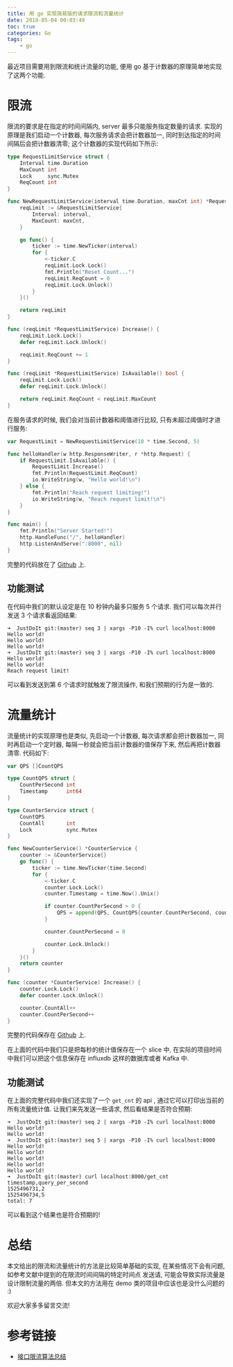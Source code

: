 ```yaml
---
title: 用 go 实现简易版的请求限流和流量统计
date: 2018-05-04 00:03:49
toc: true
categories: Go
tags:
    - go
---
```


最近项目需要用到限流和统计流量的功能, 便用 go 基于计数器的原理简单地实现了这两个功能.

<!--more-->

# 限流

限流的要求是在指定的时间间隔内, server 最多只能服务指定数量的请求.
实现的原理是我们启动一个计数器, 每次服务请求会把计数器加一, 同时到达指定的时间间隔后会把计数器清零;
这个计数器的实现代码如下所示:

```go
type RequestLimitService struct {
	Interval time.Duration
	MaxCount int
	Lock     sync.Mutex
	ReqCount int
}

func NewRequestLimitService(interval time.Duration, maxCnt int) *RequestLimitService {
	reqLimit := &RequestLimitService{
		Interval: interval,
		MaxCount: maxCnt,
	}

	go func() {
		ticker := time.NewTicker(interval)
		for {
			<-ticker.C
			reqLimit.Lock.Lock()
			fmt.Println("Reset Count...")
			reqLimit.ReqCount = 0
			reqLimit.Lock.Unlock()
		}
	}()

	return reqLimit
}

func (reqLimit *RequestLimitService) Increase() {
	reqLimit.Lock.Lock()
	defer reqLimit.Lock.Unlock()

	reqLimit.ReqCount += 1
}

func (reqLimit *RequestLimitService) IsAvailable() bool {
	reqLimit.Lock.Lock()
	defer reqLimit.Lock.Unlock()

	return reqLimit.ReqCount < reqLimit.MaxCount
}
```

在服务请求的时候, 我们会对当前计数器和阈值进行比较, 只有未超过阈值时才进行服务:

```go
var RequestLimit = NewRequestLimitService(10 * time.Second, 5)

func helloHandler(w http.ResponseWriter, r *http.Request) {
	if RequestLimit.IsAvailable() {
		RequestLimit.Increase()
		fmt.Println(RequestLimit.ReqCount)
		io.WriteString(w, "Hello world!\n")
	} else {
		fmt.Println("Reach request limiting!")
		io.WriteString(w, "Reach request limit!\n")
	}
}

func main() {
	fmt.Println("Server Started!")
	http.HandleFunc("/", helloHandler)
	http.ListenAndServe(":8000", nil)
}
```

完整的代码放在了 [Github](https://github.com/hiberabyss/JustDoIt/blob/master/RequestLimit/request_limit.go) 上.

## 功能测试

在代码中我们的默认设定是在 10 秒钟内最多只服务 5 个请求. 我们可以每次并行发送 3 个请求看返回结果:

```shell
➜  JustDoIt git:(master) seq 3 | xargs -P10 -I% curl localhost:8000
Hello world!
Hello world!
Hello world!
➜  JustDoIt git:(master) seq 3 | xargs -P10 -I% curl localhost:8000
Hello world!
Hello world!
Reach request limit!
```

可以看到发送到第 6 个请求时就触发了限流操作, 和我们预期的行为是一致的.

# 流量统计

流量统计的实现原理也是类似, 先启动一个计数器, 每次请求都会把计数器加一, 同时再启动一个定时器,
每隔一秒就会把当前计数器的值保存下来, 然后再把计数器清零. 代码如下:

```go
var QPS []CountQPS

type CountQPS struct {
	CountPerSecond int
	Timestamp      int64
}

type CounterService struct {
	CountQPS
	CountAll       int
	Lock           sync.Mutex
}

func NewCounterService() *CounterService {
	counter := &CounterService{}
	go func() {
		ticker := time.NewTicker(time.Second)
		for {
			<-ticker.C
			counter.Lock.Lock()
			counter.Timestamp = time.Now().Unix()

			if counter.CountPerSecond > 0 {
				QPS = append(QPS, CountQPS{counter.CountPerSecond, counter.Timestamp})
			}

			counter.CountPerSecond = 0

			counter.Lock.Unlock()
		}
	}()
	return counter
}

func (counter *CounterService) Increase() {
	counter.Lock.Lock()
	defer counter.Lock.Unlock()

	counter.CountAll++
	counter.CountPerSecond++
}
```

完整的代码保存在 [Github](https://github.com/hiberabyss/JustDoIt/blob/master/QPSstatic/QPS_static.go) 上.

在上面的代码中我们只是把每秒的统计值保存在一个 slice 中, 在实际的项目时间中我们可以把这个信息保存在 influxdb 
这样的数据库或者 Kafka 中.

## 功能测试

在上面的完整代码中我们还实现了一个 `get_cnt` 的 api , 通过它可以打印出当前的所有流量统计值.
让我们来先发送一些请求, 然后看结果是否符合预期:

```shell
➜  JustDoIt git:(master) seq 2 | xargs -P10 -I% curl localhost:8000
Hello world!
Hello world!
➜  JustDoIt git:(master) seq 5 | xargs -P10 -I% curl localhost:8000
Hello world!
Hello world!
Hello world!
Hello world!
Hello world!
➜  JustDoIt git:(master) curl localhost:8000/get_cnt
timestamp,query_per_second
1525496731,2
1525496734,5
total: 7
```

可以看到这个结果也是符合预期的!

# 总结

本文给出的限流和流量统计的方法是比较简单基础的实现, 在某些情况下会有问题, 如参考文献中提到的在限流时间间隔的特定时间点
发送请, 可能会导致实际流量是设计限制流量的两倍. 但本文的方法用在 demo 类的项目中应该也是没什么问题的 :)

欢迎大家多多留言交流!

# 参考链接

- [接口限流算法总结](http://www.kissyu.org/2016/08/13/%E9%99%90%E6%B5%81%E7%AE%97%E6%B3%95%E6%80%BB%E7%BB%93/)

